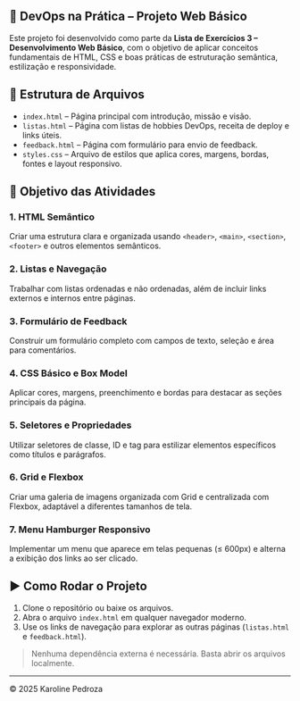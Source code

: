  ## 🚀 DevOps na Prática – Projeto Web Básico

Este projeto foi desenvolvido como parte da **Lista de Exercícios 3 – Desenvolvimento Web Básico**, com o objetivo de aplicar conceitos fundamentais de HTML, CSS e boas práticas de estruturação semântica, estilização e responsividade.

## 📁 Estrutura de Arquivos

- `index.html` – Página principal com introdução, missão e visão.
- `listas.html` – Página com listas de hobbies DevOps, receita de deploy e links úteis.
- `feedback.html` – Página com formulário para envio de feedback.
- `styles.css` – Arquivo de estilos que aplica cores, margens, bordas, fontes e layout responsivo.

## 🧠 Objetivo das Atividades

### 1. HTML Semântico
Criar uma estrutura clara e organizada usando `<header>`, `<main>`, `<section>`, `<footer>` e outros elementos semânticos.

### 2. Listas e Navegação
Trabalhar com listas ordenadas e não ordenadas, além de incluir links externos e internos entre páginas.

### 3. Formulário de Feedback
Construir um formulário completo com campos de texto, seleção e área para comentários.

### 4. CSS Básico e Box Model
Aplicar cores, margens, preenchimento e bordas para destacar as seções principais da página.

### 5. Seletores e Propriedades
Utilizar seletores de classe, ID e tag para estilizar elementos específicos como títulos e parágrafos.

### 6. Grid e Flexbox
Criar uma galeria de imagens organizada com Grid e centralizada com Flexbox, adaptável a diferentes tamanhos de tela.

### 7. Menu Hamburger Responsivo
Implementar um menu que aparece em telas pequenas (≤ 600px) e alterna a exibição dos links ao ser clicado.

## ▶️ Como Rodar o Projeto

1. Clone o repositório ou baixe os arquivos.
2. Abra o arquivo `index.html` em qualquer navegador moderno.
3. Use os links de navegação para explorar as outras páginas (`listas.html` e `feedback.html`).

> Nenhuma dependência externa é necessária. Basta abrir os arquivos localmente.

---

© 2025 Karoline Pedroza
